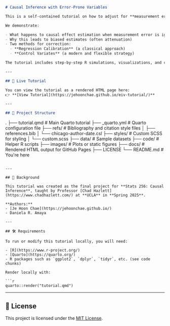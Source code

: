 ```markdown
# Causal Inference with Error-Prone Variables

This is a self-contained tutorial on how to adjust for **measurement error** in causal inference settings, especially when treatment or observed confounder variables are error-prone.

We demonstrate:

- What happens to causal effect estimation when measurement error is ignored
- Why this leads to biased estimates (often attenuation)
- Two methods for correction:
  - **Regression Calibration** (a classical approach)
  - **Control Variates** (a modern and flexible strategy)

The tutorial includes step-by-step R simulations, visualizations, and code explanations to illustrate each concept.

---

## 📖 Live Tutorial

You can view the tutorial as a rendered HTML page here:  
👉 **[View Tutorial](https://jehoonchae.github.io/eiv-tutorial/)**  

---

## 📁 Project Structure

```
.
├── tutorial.qmd           # Main Quarto tutorial
├── _quarto.yml            # Quarto configuration file
├── refs/                  # Bibliography and citation style files
│   ├── references.bib
│   └── chicago-author-date.csl
├── styles/                # Custom SCSS for styling
│   └── custom.scss
├── data/                  # Sample datasets
├── code/                  # Helper R scripts
├── images/                # Plots or static figures
├── docs/                  # Rendered HTML output for GitHub Pages
├── LICENSE
└── README.md              # You're here
```

---

## 🧠 Background

This tutorial was created as the final project for **Stats 256: Causal Inference**, taught by Professor [Chad Hazlett](https://www.chadhazlett.com/) at **UCLA** in **Spring 2025**.

**Authors:**
- [Je Hoon Chae](https://jehoonchae.github.io/)
- Daniela R. Amaya

---

## 🛠 Requirements

To run or modify this tutorial locally, you will need:

- [R](https://www.r-project.org/)
- [Quarto](https://quarto.org/)
- R packages such as `ggplot2`, `dplyr`, `tidyr`, etc. (see code chunks)

Render locally with:

```r
quarto::render("tutorial.qmd")
```

---

## 📄 License

This project is licensed under the [MIT License](LICENSE).
```